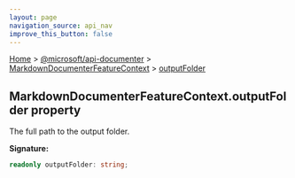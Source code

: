 ```yaml
---
layout: page
navigation_source: api_nav
improve_this_button: false
---
```



[Home](./index.md) &gt; [@microsoft/api-documenter](./api-documenter.md) &gt; [MarkdownDocumenterFeatureContext](./api-documenter.markdowndocumenterfeaturecontext.md) &gt; [outputFolder](./api-documenter.markdowndocumenterfeaturecontext.outputfolder.md)

## MarkdownDocumenterFeatureContext.outputFolder property

The full path to the output folder.

<b>Signature:</b>

```typescript
readonly outputFolder: string;
```
